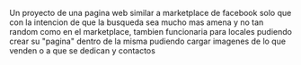 Un proyecto de una pagina web similar a marketplace de facebook solo que con la intencion de que la busqueda sea mucho mas amena y no tan random como en el marketplace, tambien funcionaria para locales pudiendo crear su "pagina" dentro de la misma pudiendo cargar imagenes de lo que venden o a que se dedican y contactos 
